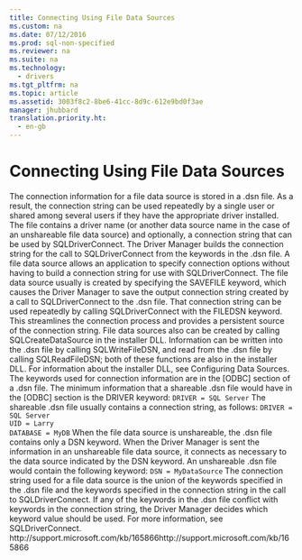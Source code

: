 ```yaml
---
title: Connecting Using File Data Sources
ms.custom: na
ms.date: 07/12/2016
ms.prod: sql-non-specified
ms.reviewer: na
ms.suite: na
ms.technology: 
  - drivers
ms.tgt_pltfrm: na
ms.topic: article
ms.assetid: 3003f8c2-8be6-41cc-8d9c-612e9bd0f3ae
manager: jhubbard
translation.priority.ht: 
  - en-gb
---
```

# Connecting Using File Data Sources
<?xml version="1.0" encoding="utf-8"?>
<developerReferenceWithoutSyntaxDocument xmlns="http://ddue.schemas.microsoft.com/authoring/2003/5" xmlns:xlink="http://www.w3.org/1999/xlink" xmlns:xsi="http://www.w3.org/2001/XMLSchema-instance" xsi:schemaLocation="http://ddue.schemas.microsoft.com/authoring/2003/5 http://dduestorage.blob.core.windows.net/ddueschema/developer.xsd">
  <introduction>
    <para>The connection information for a file data source is stored in a .dsn file. As a result, the connection string can be used repeatedly by a single user or shared among several users if they have the appropriate driver installed. The file contains a driver name (or another data source name in the case of an unshareable file data source) and optionally, a connection string that can be used by <legacyBold>SQLDriverConnect</legacyBold>. The Driver Manager builds the connection string for the call to <legacyBold>SQLDriverConnect</legacyBold> from the keywords in the .dsn file.</para>
    <para>A file data source allows an application to specify connection options without having to build a connection string for use with <legacyBold>SQLDriverConnect</legacyBold>. The file data source usually is created by specifying the <legacyBold>SAVEFILE</legacyBold> keyword, which causes the Driver Manager to save the output connection string created by a call to <legacyBold>SQLDriverConnect</legacyBold> to the .dsn file. That connection string can be used repeatedly by calling <legacyBold>SQLDriverConnect</legacyBold> with the <legacyBold>FILEDSN</legacyBold> keyword. This streamlines the connection process and provides a persistent source of the connection string.</para>
    <para>File data sources also can be created by calling <legacyBold>SQLCreateDataSource</legacyBold> in the installer DLL. Information can be written into the .dsn file by calling <legacyBold>SQLWriteFileDSN</legacyBold>, and read from the .dsn file by calling <legacyBold>SQLReadFileDSN</legacyBold>; both of these functions are also in the installer DLL. For information about the installer DLL, see <legacyLink xlink:href="f11985c2-c054-4ab4-840e-aca4c585c9d8">Configuring Data Sources</legacyLink>.</para>
    <para>The keywords used for connection information are in the [ODBC] section of a .dsn file. The minimum information that a shareable .dsn file would have in the [ODBC] section is the DRIVER keyword:</para>
    <code>DRIVER = SQL Server</code>
    <para>The shareable .dsn file usually contains a connection string, as follows:</para>
    <code>DRIVER = SQL Server
UID = Larry
DATABASE = MyDB</code>
    <para>When the file data source is unshareable, the .dsn file contains only a <legacyBold>DSN</legacyBold> keyword. When the Driver Manager is sent the information in an unshareable file data source, it connects as necessary to the data source indicated by the <legacyBold>DSN</legacyBold> keyword. An unshareable .dsn file would contain the following keyword:</para>
    <code>DSN = MyDataSource</code>
    <para>The connection string used for a file data source is the union of the keywords specified in the .dsn file and the keywords specified in the connection string in the call to <legacyBold>SQLDriverConnect</legacyBold>. If any of the keywords in the .dsn file conflict with keywords in the connection string, the Driver Manager decides which keyword value should be used. For more information, see <legacyLink xlink:href="e299be1d-5c74-4ede-b6a3-430eb189134f">SQLDriverConnect</legacyLink>.</para>
  </introduction>
  <relatedTopics>
<externalLink><linkText>http://support.microsoft.com/kb/165866</linkText><linkUri>http://support.microsoft.com/kb/165866</linkUri></externalLink>
</relatedTopics>
</developerReferenceWithoutSyntaxDocument>